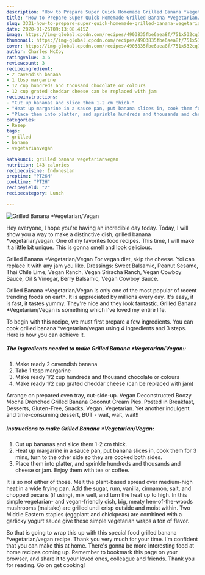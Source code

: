 ```yaml
---
description: "How to Prepare Super Quick Homemade Grilled Banana *Vegetarian/Vegan"
title: "How to Prepare Super Quick Homemade Grilled Banana *Vegetarian/Vegan"
slug: 3331-how-to-prepare-super-quick-homemade-grilled-banana-vegetarian-vegan
date: 2020-01-26T09:13:08.415Z
image: https://img-global.cpcdn.com/recipes/4903835fbe6aea8f/751x532cq70/grilled-banana-vegetarianvegan-recipe-main-photo.jpg
thumbnail: https://img-global.cpcdn.com/recipes/4903835fbe6aea8f/751x532cq70/grilled-banana-vegetarianvegan-recipe-main-photo.jpg
cover: https://img-global.cpcdn.com/recipes/4903835fbe6aea8f/751x532cq70/grilled-banana-vegetarianvegan-recipe-main-photo.jpg
author: Charles McCoy
ratingvalue: 3.6
reviewcount: 3
recipeingredient:
- 2 cavendish banana
- 1 tbsp margarine
- 12 cup hundreds and thousand chocolate or colours
- 12 cup grated cheddar cheese can be replaced with jam
recipeinstructions:
- "Cut up bananas and slice them 1-2 cm thick."
- "Heat up margarine in a sauce pan, put banana slices in, cook them for 3 mins, turn to the other side so they are cooked both sides."
- "Place them into platter, and sprinkle hundreds and thousands and cheese or jam. Enjoy them with tea or coffee."
categories:
- Resep
tags:
- grilled
- banana
- vegetarianvegan

katakunci: grilled banana vegetarianvegan
nutrition: 143 calories
recipecuisine: Indonesian
preptime: "PT26M"
cooktime: "PT2H"
recipeyield: "2"
recipecategory: Lunch

---
```



![Grilled Banana *Vegetarian/Vegan](https://img-global.cpcdn.com/recipes/4903835fbe6aea8f/751x532cq70/grilled-banana-vegetarianvegan-recipe-main-photo.jpg)

Hey everyone, I hope you're having an incredible day today. Today, I will show you a way to make a distinctive dish, grilled banana *vegetarian/vegan. One of my favorites food recipes. This time, I will make it a little bit unique. This is gonna smell and look delicious.

Grilled Banana *Vegetarian/Vegan For vegan diet, skip the cheese. Yoi can replace it with any jam you like. Dressings: Sweet Balsamic, Peanut Sesame, Thai Chile Lime, Vegan Ranch, Vegan Sriracha Ranch, Vegan Cowboy Sauce, Oil &amp; Vinegar, Berry Balsamic, Vegan Cowboy Sauce.

Grilled Banana *Vegetarian/Vegan is only one of the most popular of recent trending foods on earth. It is appreciated by millions every day. It's easy, it is fast, it tastes yummy. They're nice and they look fantastic. Grilled Banana *Vegetarian/Vegan is something which I've loved my entire life.


To begin with this recipe, we must first prepare a few ingredients. You can cook grilled banana *vegetarian/vegan using 4 ingredients and 3 steps. Here is how you can achieve it.

##### The ingredients needed to make Grilled Banana *Vegetarian/Vegan::

1. Make ready 2 cavendish banana
1. Take 1 tbsp margarine
1. Make ready 1/2 cup hundreds and thousand chocolate or colours
1. Make ready 1/2 cup grated cheddar cheese (can be replaced with jam)


Arrange on prepared oven tray, cut-side-up. Vegan Deconstructed Boozy Mocha Drenched Grilled Banana Coconut Cream Pies. Posted in Breakfast, Desserts, Gluten-Free, Snacks, Vegan, Vegetarian. Yet another indulgent and time-consuming dessert, BUT - wait, wait, wait!! 

##### Instructions to make Grilled Banana *Vegetarian/Vegan:

1. Cut up bananas and slice them 1-2 cm thick.
1. Heat up margarine in a sauce pan, put banana slices in, cook them for 3 mins, turn to the other side so they are cooked both sides.
1. Place them into platter, and sprinkle hundreds and thousands and cheese or jam. Enjoy them with tea or coffee.


It is so not either of those. Melt the plant-based spread over medium-high heat in a wide frying pan. Add the sugar, rum, vanilla, cinnamon, salt, and chopped pecans (if using), mix well, and turn the heat up to high. In this simple vegetarian- and vegan-friendly dish, big, meaty hen-of-the-woods mushrooms (maitake) are grilled until crisp outside and moist within. Two Middle Eastern staples (eggplant and chickpeas) are combined with a garlicky yogurt sauce give these simple vegetarian wraps a ton of flavor. 

So that is going to wrap this up with this special food grilled banana *vegetarian/vegan recipe. Thank you very much for your time. I'm confident that you can make this at home. There's gonna be more interesting food at home recipes coming up. Remember to bookmark this page on your browser, and share it to your loved ones, colleague and friends. Thank you for reading. Go on get cooking!
